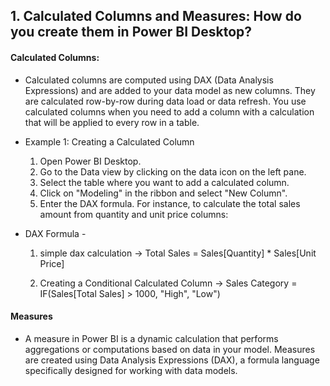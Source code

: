 ## 1. Calculated Columns and Measures: How do you create them in Power BI Desktop?
#### Calculated Columns:
- Calculated columns are computed using DAX (Data Analysis Expressions) and are added to your data model as new columns. They are calculated row-by-row during data load or data refresh.
You use calculated columns when you need to add a column with a calculation that will be applied to every row in a table.

- Example 1: Creating a Calculated Column
  1. Open Power BI Desktop.
  2. Go to the Data view by clicking on the data icon on the left pane.
  3. Select the table where you want to add a calculated column.
  4. Click on "Modeling" in the ribbon and select "New Column".
  5. Enter the DAX formula. For instance, to calculate the total sales amount from quantity and unit price columns:
- DAX Formula -
  1. simple dax calculation -> 
  Total Sales = Sales[Quantity] * Sales[Unit Price]

  2. Creating a Conditional Calculated Column -> 
  Sales Category = IF(Sales[Total Sales] > 1000, "High", "Low")

#### Measures
- A measure in Power BI is a dynamic calculation that performs aggregations or computations based on data in your model. Measures are created using Data Analysis Expressions (DAX), a formula language specifically designed for working with data models.





















